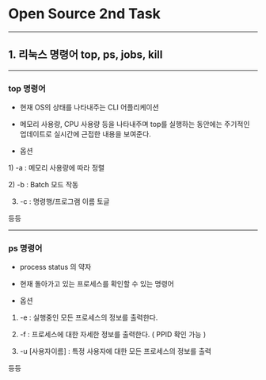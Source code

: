 # Open Source 2nd Task 
---
## 1. 리눅스 명령어 top, ps, jobs, kill
---
### top 명령어

* 현재 OS의 상태를 나타내주는 CLI 어플리케이션

* 메모리 사용량, CPU 사용량 등을 나타내주며 top를 실행하는 동안에는 주기적인 업데이트로 실시간에 근접한 내용을 보여준다.

* 옵션

1) -a : 메모리 사용량에 따라 정렬

2) -b : Batch 모드 작동

3) -c : 명령행/프로그램 이름 토글

등등

---
### ps 명령어

* process status 의 약자

* 현재 돌아가고 있는 프로세스를 확인할 수 있는 명령어

* 옵션

1) -e : 실행중인 모든 프로세스의 정보를 출력한다.
 
2) -f : 프로세스에 대한 자세한 정보를 출력한다. ( PPID 확인 가능 )

3) -u [사용자이름] : 특정 사용자에 대한 모든 프로세스의 정보를 출력

등등
